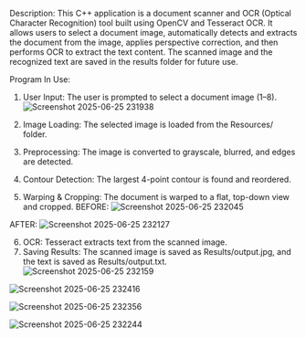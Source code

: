 Description: This C++ application is a document scanner and OCR (Optical Character Recognition) tool built using OpenCV and Tesseract OCR. It allows users to select a document image, automatically detects and extracts the document from the image, applies perspective correction, and then performs OCR to extract the text content. The scanned image and the recognized text are saved in the results folder for future use.

Program In Use:
1. User Input: The user is prompted to select a document image (1–8).
![Screenshot 2025-06-25 231938](https://github.com/user-attachments/assets/ba2218a3-2d39-40eb-844e-f0de34200900)

2. Image Loading: The selected image is loaded from the Resources/ folder.
3. Preprocessing: The image is converted to grayscale, blurred, and edges are detected.
4. Contour Detection: The largest 4-point contour is found and reordered.
5. Warping & Cropping: The document is warped to a flat, top-down view and cropped.
BEFORE:
![Screenshot 2025-06-25 232045](https://github.com/user-attachments/assets/1d7a3590-8106-49f7-ba28-3fcd78bcedaf)

AFTER:
![Screenshot 2025-06-25 232127](https://github.com/user-attachments/assets/562c3028-eede-4066-b406-76708eece1e4)

6. OCR: Tesseract extracts text from the scanned image.
7. Saving Results: The scanned image is saved as Results/output.jpg, and the text is saved as Results/output.txt.
![Screenshot 2025-06-25 232159](https://github.com/user-attachments/assets/9f7e8538-772f-4dbb-8b93-f755bc3027bc)

![Screenshot 2025-06-25 232416](https://github.com/user-attachments/assets/709a0900-386e-46f9-b167-8c8073838624)

![Screenshot 2025-06-25 232356](https://github.com/user-attachments/assets/fe43ee14-e75e-456a-b453-5956be54737e)

![Screenshot 2025-06-25 232244](https://github.com/user-attachments/assets/5b0f8f8c-bca6-46a3-8093-30bdc578b278)

